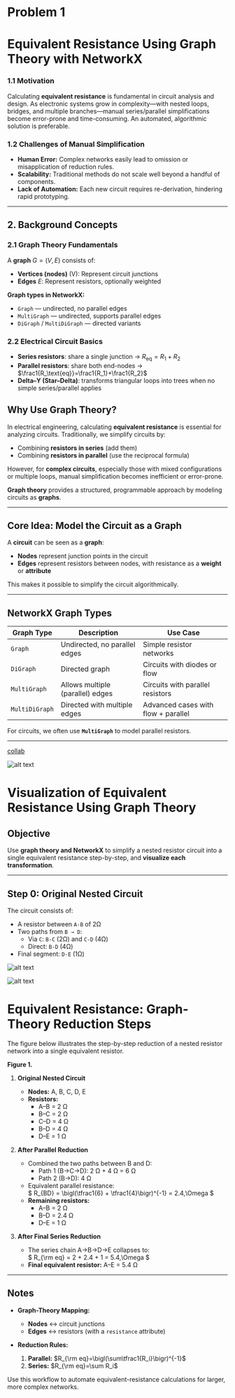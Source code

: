 # Problem 1
#  Equivalent Resistance Using Graph Theory with NetworkX

### 1.1 Motivation  
Calculating **equivalent resistance** is fundamental in circuit analysis and design. As electronic systems grow in complexity—with nested loops, bridges, and multiple branches—manual series/parallel simplifications become error-prone and time-consuming. An automated, algorithmic solution is preferable.

### 1.2 Challenges of Manual Simplification  
- **Human Error:** Complex networks easily lead to omission or misapplication of reduction rules.  
- **Scalability:** Traditional methods do not scale well beyond a handful of components.  
- **Lack of Automation:** Each new circuit requires re-derivation, hindering rapid prototyping.

---

## 2. Background Concepts

### 2.1 Graph Theory Fundamentals  
A **graph** $G=(V,E)$ consists of:  
- **Vertices (nodes)** \(V\): Represent circuit junctions  
- **Edges** $E$: Represent resistors, optionally weighted  

**Graph types in NetworkX:**  
- `Graph` — undirected, no parallel edges  
- `MultiGraph` — undirected, supports parallel edges  
- `DiGraph` / `MultiDiGraph` — directed variants  

### 2.2 Electrical Circuit Basics  
- **Series resistors**: share a single junction → $R_\text{eq}=R_1+R_2$  
- **Parallel resistors**: share both end-nodes → $\frac1{R_\text{eq}}=\frac1{R_1}+\frac1{R_2}$  
- **Delta–Y (Star–Delta)**: transforms triangular loops into trees when no simple series/parallel applies  


##  Why Use Graph Theory?

In electrical engineering, calculating **equivalent resistance** is essential for analyzing circuits. Traditionally, we simplify circuits by:
- Combining **resistors in series** (add them)
- Combining **resistors in parallel** (use the reciprocal formula)

However, for **complex circuits**, especially those with mixed configurations or multiple loops, manual simplification becomes inefficient or error-prone.

**Graph theory** provides a structured, programmable approach by modeling circuits as **graphs**.

---

##  Core Idea: Model the Circuit as a Graph

A **circuit** can be seen as a **graph**:
- **Nodes** represent junction points in the circuit
- **Edges** represent resistors between nodes, with resistance as a **weight** or **attribute**

This makes it possible to simplify the circuit algorithmically.

---

##  NetworkX Graph Types

| Graph Type     | Description                              | Use Case                          |
|----------------|------------------------------------------|-----------------------------------|
| `Graph`        | Undirected, no parallel edges            | Simple resistor networks          |
| `DiGraph`      | Directed graph                           | Circuits with diodes or flow      |
| `MultiGraph`   | Allows multiple (parallel) edges         | Circuits with parallel resistors  |
| `MultiDiGraph` | Directed with multiple edges             | Advanced cases with flow + parallel|

For circuits, we often use **`MultiGraph`** to model parallel resistors.

---
[collab](https://colab.research.google.com/drive/1fsUJpDVypQU71mnMMy1hdp6iO0DhJJAF)

![alt text](image-1.png)

#  Visualization of Equivalent Resistance Using Graph Theory

##  Objective

Use **graph theory and NetworkX** to simplify a nested resistor circuit into a single equivalent resistance step-by-step, and **visualize each transformation**.

---

##  Step 0: Original Nested Circuit

The circuit consists of:
- A resistor between `A-B` of 2Ω
- Two paths from `B → D`:
  - Via `C`: `B-C` (2Ω) and `C-D` (4Ω)
  - Direct: `B-D` (4Ω)
- Final segment: `D-E` (1Ω)

![alt text](image.png)

![alt text](image-3.png)

# Equivalent Resistance: Graph-Theory Reduction Steps

The figure below illustrates the step-by-step reduction of a nested resistor network into a single equivalent resistor.  

**Figure 1.**  
1. **Original Nested Circuit**  
   - **Nodes:** A, B, C, D, E  
   - **Resistors:**  
     - A–B = 2 Ω  
     - B–C = 2 Ω  
     - C–D = 4 Ω  
     - B–D = 4 Ω  
     - D–E = 1 Ω  

2. **After Parallel Reduction**  
   - Combined the two paths between B and D:  
     - Path 1 (B→C→D): 2 Ω + 4 Ω = 6 Ω  
     - Path 2 (B→D): 4 Ω  
   - Equivalent parallel resistance:  
     $
       R_{BD} = \bigl(\tfrac1{6} + \tfrac1{4}\bigr)^{-1} = 2.4\,\Omega
     $
   - **Remaining resistors:**  
     - A–B = 2 Ω  
     - B–D = 2.4 Ω  
     - D–E = 1 Ω  

3. **After Final Series Reduction**  
   - The series chain A→B→D→E collapses to:  
     $
       R_{\rm eq} = 2 + 2.4 + 1 = 5.4\,\Omega
     $
   - **Final equivalent resistor:** A–E = 5.4 Ω  

---

## Notes

- **Graph-Theory Mapping:**  
  - **Nodes** ↔ circuit junctions  
  - **Edges** ↔ resistors (with a `resistance` attribute)

- **Reduction Rules:**  
  1. **Parallel:** $R_{\rm eq}=\bigl(\sum\tfrac1{R_i}\bigr)^{-1}$  
  2. **Series:** $R_{\rm eq}=\sum R_i$

Use this workflow to automate equivalent-resistance calculations for larger, more complex networks.
